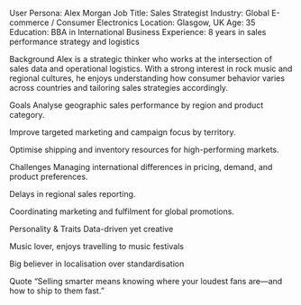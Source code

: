 User Persona: Alex Morgan
Job Title: Sales Strategist
Industry: Global E-commerce / Consumer Electronics
Location: Glasgow, UK
Age: 35
Education: BBA in International Business
Experience: 8 years in sales performance strategy and logistics

Background
Alex is a strategic thinker who works at the intersection of sales data and operational logistics. With a strong interest in rock music and regional cultures, he enjoys understanding how consumer behavior varies across countries and tailoring sales strategies accordingly.

Goals
Analyse geographic sales performance by region and product category.

Improve targeted marketing and campaign focus by territory.

Optimise shipping and inventory resources for high-performing markets.

Challenges
Managing international differences in pricing, demand, and product preferences.

Delays in regional sales reporting.

Coordinating marketing and fulfilment for global promotions.

Personality & Traits
Data-driven yet creative

Music lover, enjoys travelling to music festivals

Big believer in localisation over standardisation

Quote
“Selling smarter means knowing where your loudest fans are—and how to ship to them fast.”

